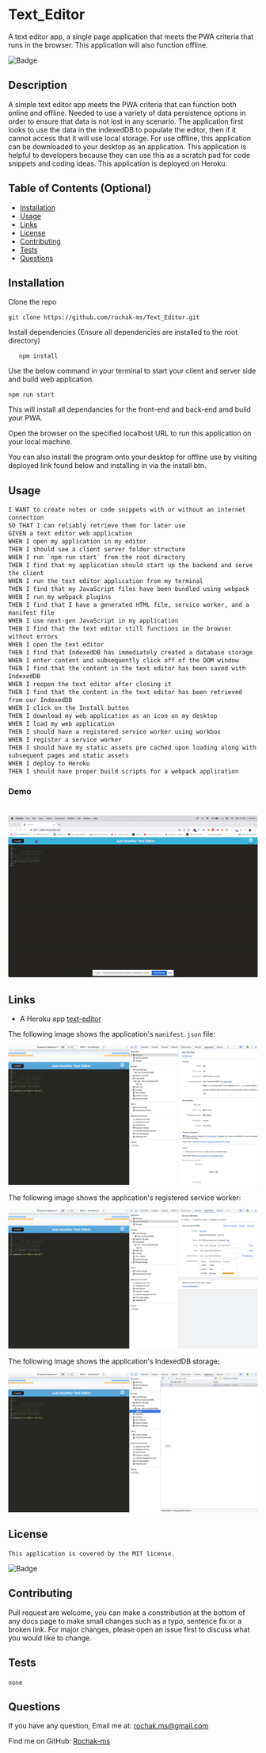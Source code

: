 # Text_Editor

A text editor app, a single page application that meets the PWA criteria that runs in the browser. This application will also function offline.

![Badge](https://img.shields.io/badge/License-MIT-blue.svg)

## Description

A simple text editor app meets the PWA criteria that can function both online and offline. Needed to use a variety of data persistence options in order to ensure that data is not lost in any scenario. The application first looks to use the data in the indexedDB to populate the editor, then if it cannot access that it will use local storage. For use offline, this application can be downloaded to your desktop as an application. This application is helpful to developers because they can use this as a scratch pad for code snippets and coding ideas. This application is deployed on Heroku.

## Table of Contents (Optional)

- [Installation](#installation)
- [Usage](#usage)
- [Links](#links)
- [License](#license)
- [Contributing](#contributing)
- [Tests](#tests)
- [Questions](#questions)

## Installation

Clone the repo

    git clone https://github.com/rochak-ms/Text_Editor.git

Install dependencies (Ensure all dependencies are installed to the root directory)

       npm install

Use the below command in your terminal to start your client and server side and build web application.

    npm run start

This will install all dependancies for the front-end and back-end amd build your PWA.

Open the browser on the specified localhost URL to run this application on your local machine.

You can also install the program onto your desktop for offline use by visiting deployed link found below and installing in via the install btn.

## Usage

```AS A developer
I WANT to create notes or code snippets with or without an internet connection
SO THAT I can reliably retrieve them for later use
GIVEN a text editor web application
WHEN I open my application in my editor
THEN I should see a client server folder structure
WHEN I run `npm run start` from the root directory
THEN I find that my application should start up the backend and serve the client
WHEN I run the text editor application from my terminal
THEN I find that my JavaScript files have been bundled using webpack
WHEN I run my webpack plugins
THEN I find that I have a generated HTML file, service worker, and a manifest file
WHEN I use next-gen JavaScript in my application
THEN I find that the text editor still functions in the browser without errors
WHEN I open the text editor
THEN I find that IndexedDB has immediately created a database storage
WHEN I enter content and subsequently click off of the DOM window
THEN I find that the content in the text editor has been saved with IndexedDB
WHEN I reopen the text editor after closing it
THEN I find that the content in the text editor has been retrieved from our IndexedDB
WHEN I click on the Install button
THEN I download my web application as an icon on my desktop
WHEN I load my web application
THEN I should have a registered service worker using workbox
WHEN I register a service worker
THEN I should have my static assets pre cached upon loading along with subsequent pages and static assets
WHEN I deploy to Heroku
THEN I should have proper build scripts for a webpack application
```

### Demo

#

![DEMO](./Assets/Demo.gif)

## Links

- A Heroku app [text-editor](https://text---editor.herokuapp.com/)

The following image shows the application's `manifest.json` file:

![Text-Editor](Assets/1.png)

The following image shows the application's registered service worker:

![Text-Editor](Assets/2.png)

The following image shows the application's IndexedDB storage:

![Text-Editor](Assets/3.png)

## License

    This application is covered by the MIT license.

![Badge](https://img.shields.io/badge/License-MIT-blue.svg)

## Contributing

Pull request are welcome, you can make a constribution at the bottom of any docs page to make small changes such as a typo, sentence fix or a broken link. For major changes, please open an issue first to discuss what you would like to change.

## Tests

`none`

## Questions

If you have any question, Email me at: rochak.ms@gmail.com

Find me on GitHub: [Rochak-ms](https://github.com/rochak-ms)
